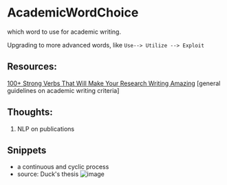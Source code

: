 # AcademicWordChoice
which word to use for academic writing.

Upgrading to more advanced words, like `Use--> Utilize --> Exploit`

## Resources:
[100+ Strong Verbs That Will Make Your Research Writing Amazing](https://blog.wordvice.com/recommended-verbs-for-research-writing/)
[general guidelines on academic writing criteria]


## Thoughts: 
1. NLP on publications

## Snippets
- a continuous and cyclic process
- source: Duck's thesis
![image](https://user-images.githubusercontent.com/36501176/154286315-a7bf6a6c-2b2e-4319-92f8-4904ba1759e6.png)

